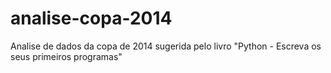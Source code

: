 # analise-copa-2014
Analise de dados da copa de 2014 sugerida pelo livro "Python - Escreva os seus primeiros programas"
